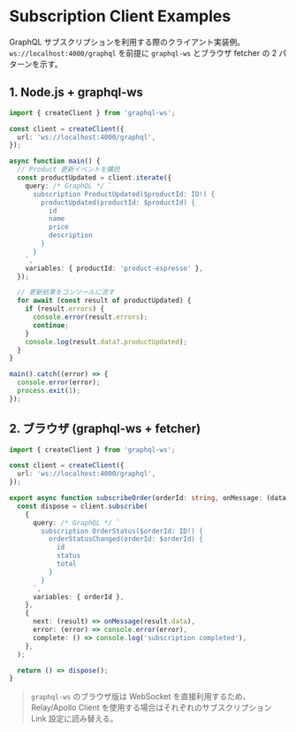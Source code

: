 # Subscription Client Examples

GraphQL サブスクリプションを利用する際のクライアント実装例。`ws://localhost:4000/graphql` を前提に `graphql-ws` とブラウザ fetcher の 2 パターンを示す。

## 1. Node.js + graphql-ws

```ts
import { createClient } from 'graphql-ws';

const client = createClient({
  url: 'ws://localhost:4000/graphql',
});

async function main() {
  // Product 更新イベントを購読
  const productUpdated = client.iterate({
    query: /* GraphQL */ `
      subscription ProductUpdated($productId: ID!) {
        productUpdated(productId: $productId) {
          id
          name
          price
          description
        }
      }
    `,
    variables: { productId: 'product-espresso' },
  });

  // 更新結果をコンソールに流す
  for await (const result of productUpdated) {
    if (result.errors) {
      console.error(result.errors);
      continue;
    }
    console.log(result.data?.productUpdated);
  }
}

main().catch((error) => {
  console.error(error);
  process.exit(1);
});
```

## 2. ブラウザ (graphql-ws + fetcher)

```ts
import { createClient } from 'graphql-ws';

const client = createClient({
  url: 'ws://localhost:4000/graphql',
});

export async function subscribeOrder(orderId: string, onMessage: (data: unknown) => void) {
  const dispose = client.subscribe(
    {
      query: /* GraphQL */ `
        subscription OrderStatus($orderId: ID!) {
          orderStatusChanged(orderId: $orderId) {
            id
            status
            total
          }
        }
      `,
      variables: { orderId },
    },
    {
      next: (result) => onMessage(result.data),
      error: (error) => console.error(error),
      complete: () => console.log('subscription completed'),
    },
  );

  return () => dispose();
}
```

> `graphql-ws` のブラウザ版は WebSocket を直接利用するため、Relay/Apollo Client を使用する場合はそれぞれのサブスクリプション Link 設定に読み替える。
